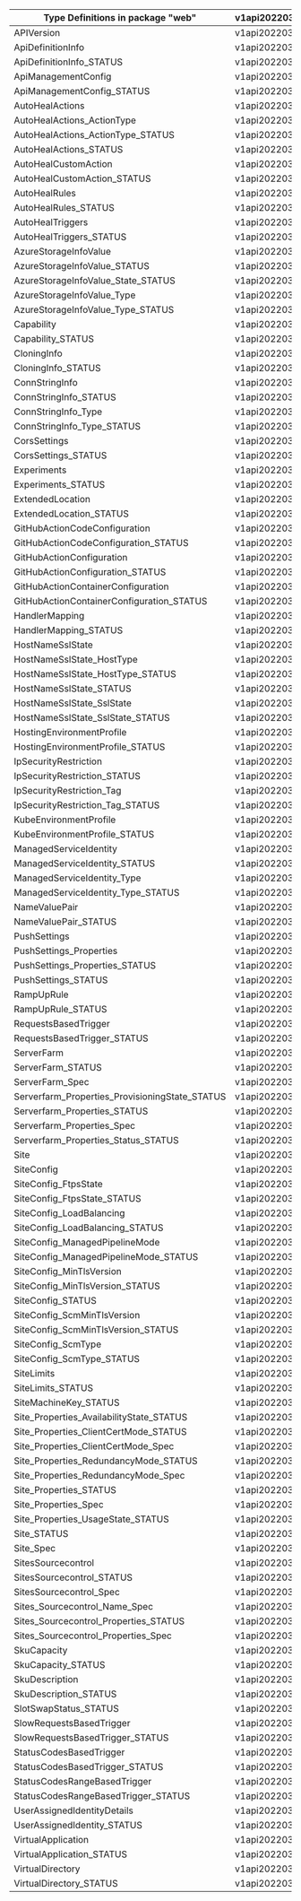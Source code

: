| Type Definitions in package "web"              | v1api20220301 |
|------------------------------------------------|---------------|
| APIVersion                                     | v1api20220301 |
| ApiDefinitionInfo                              | v1api20220301 |
| ApiDefinitionInfo_STATUS                       | v1api20220301 |
| ApiManagementConfig                            | v1api20220301 |
| ApiManagementConfig_STATUS                     | v1api20220301 |
| AutoHealActions                                | v1api20220301 |
| AutoHealActions_ActionType                     | v1api20220301 |
| AutoHealActions_ActionType_STATUS              | v1api20220301 |
| AutoHealActions_STATUS                         | v1api20220301 |
| AutoHealCustomAction                           | v1api20220301 |
| AutoHealCustomAction_STATUS                    | v1api20220301 |
| AutoHealRules                                  | v1api20220301 |
| AutoHealRules_STATUS                           | v1api20220301 |
| AutoHealTriggers                               | v1api20220301 |
| AutoHealTriggers_STATUS                        | v1api20220301 |
| AzureStorageInfoValue                          | v1api20220301 |
| AzureStorageInfoValue_STATUS                   | v1api20220301 |
| AzureStorageInfoValue_State_STATUS             | v1api20220301 |
| AzureStorageInfoValue_Type                     | v1api20220301 |
| AzureStorageInfoValue_Type_STATUS              | v1api20220301 |
| Capability                                     | v1api20220301 |
| Capability_STATUS                              | v1api20220301 |
| CloningInfo                                    | v1api20220301 |
| CloningInfo_STATUS                             | v1api20220301 |
| ConnStringInfo                                 | v1api20220301 |
| ConnStringInfo_STATUS                          | v1api20220301 |
| ConnStringInfo_Type                            | v1api20220301 |
| ConnStringInfo_Type_STATUS                     | v1api20220301 |
| CorsSettings                                   | v1api20220301 |
| CorsSettings_STATUS                            | v1api20220301 |
| Experiments                                    | v1api20220301 |
| Experiments_STATUS                             | v1api20220301 |
| ExtendedLocation                               | v1api20220301 |
| ExtendedLocation_STATUS                        | v1api20220301 |
| GitHubActionCodeConfiguration                  | v1api20220301 |
| GitHubActionCodeConfiguration_STATUS           | v1api20220301 |
| GitHubActionConfiguration                      | v1api20220301 |
| GitHubActionConfiguration_STATUS               | v1api20220301 |
| GitHubActionContainerConfiguration             | v1api20220301 |
| GitHubActionContainerConfiguration_STATUS      | v1api20220301 |
| HandlerMapping                                 | v1api20220301 |
| HandlerMapping_STATUS                          | v1api20220301 |
| HostNameSslState                               | v1api20220301 |
| HostNameSslState_HostType                      | v1api20220301 |
| HostNameSslState_HostType_STATUS               | v1api20220301 |
| HostNameSslState_STATUS                        | v1api20220301 |
| HostNameSslState_SslState                      | v1api20220301 |
| HostNameSslState_SslState_STATUS               | v1api20220301 |
| HostingEnvironmentProfile                      | v1api20220301 |
| HostingEnvironmentProfile_STATUS               | v1api20220301 |
| IpSecurityRestriction                          | v1api20220301 |
| IpSecurityRestriction_STATUS                   | v1api20220301 |
| IpSecurityRestriction_Tag                      | v1api20220301 |
| IpSecurityRestriction_Tag_STATUS               | v1api20220301 |
| KubeEnvironmentProfile                         | v1api20220301 |
| KubeEnvironmentProfile_STATUS                  | v1api20220301 |
| ManagedServiceIdentity                         | v1api20220301 |
| ManagedServiceIdentity_STATUS                  | v1api20220301 |
| ManagedServiceIdentity_Type                    | v1api20220301 |
| ManagedServiceIdentity_Type_STATUS             | v1api20220301 |
| NameValuePair                                  | v1api20220301 |
| NameValuePair_STATUS                           | v1api20220301 |
| PushSettings                                   | v1api20220301 |
| PushSettings_Properties                        | v1api20220301 |
| PushSettings_Properties_STATUS                 | v1api20220301 |
| PushSettings_STATUS                            | v1api20220301 |
| RampUpRule                                     | v1api20220301 |
| RampUpRule_STATUS                              | v1api20220301 |
| RequestsBasedTrigger                           | v1api20220301 |
| RequestsBasedTrigger_STATUS                    | v1api20220301 |
| ServerFarm                                     | v1api20220301 |
| ServerFarm_STATUS                              | v1api20220301 |
| ServerFarm_Spec                                | v1api20220301 |
| Serverfarm_Properties_ProvisioningState_STATUS | v1api20220301 |
| Serverfarm_Properties_STATUS                   | v1api20220301 |
| Serverfarm_Properties_Spec                     | v1api20220301 |
| Serverfarm_Properties_Status_STATUS            | v1api20220301 |
| Site                                           | v1api20220301 |
| SiteConfig                                     | v1api20220301 |
| SiteConfig_FtpsState                           | v1api20220301 |
| SiteConfig_FtpsState_STATUS                    | v1api20220301 |
| SiteConfig_LoadBalancing                       | v1api20220301 |
| SiteConfig_LoadBalancing_STATUS                | v1api20220301 |
| SiteConfig_ManagedPipelineMode                 | v1api20220301 |
| SiteConfig_ManagedPipelineMode_STATUS          | v1api20220301 |
| SiteConfig_MinTlsVersion                       | v1api20220301 |
| SiteConfig_MinTlsVersion_STATUS                | v1api20220301 |
| SiteConfig_STATUS                              | v1api20220301 |
| SiteConfig_ScmMinTlsVersion                    | v1api20220301 |
| SiteConfig_ScmMinTlsVersion_STATUS             | v1api20220301 |
| SiteConfig_ScmType                             | v1api20220301 |
| SiteConfig_ScmType_STATUS                      | v1api20220301 |
| SiteLimits                                     | v1api20220301 |
| SiteLimits_STATUS                              | v1api20220301 |
| SiteMachineKey_STATUS                          | v1api20220301 |
| Site_Properties_AvailabilityState_STATUS       | v1api20220301 |
| Site_Properties_ClientCertMode_STATUS          | v1api20220301 |
| Site_Properties_ClientCertMode_Spec            | v1api20220301 |
| Site_Properties_RedundancyMode_STATUS          | v1api20220301 |
| Site_Properties_RedundancyMode_Spec            | v1api20220301 |
| Site_Properties_STATUS                         | v1api20220301 |
| Site_Properties_Spec                           | v1api20220301 |
| Site_Properties_UsageState_STATUS              | v1api20220301 |
| Site_STATUS                                    | v1api20220301 |
| Site_Spec                                      | v1api20220301 |
| SitesSourcecontrol                             | v1api20220301 |
| SitesSourcecontrol_STATUS                      | v1api20220301 |
| SitesSourcecontrol_Spec                        | v1api20220301 |
| Sites_Sourcecontrol_Name_Spec                  | v1api20220301 |
| Sites_Sourcecontrol_Properties_STATUS          | v1api20220301 |
| Sites_Sourcecontrol_Properties_Spec            | v1api20220301 |
| SkuCapacity                                    | v1api20220301 |
| SkuCapacity_STATUS                             | v1api20220301 |
| SkuDescription                                 | v1api20220301 |
| SkuDescription_STATUS                          | v1api20220301 |
| SlotSwapStatus_STATUS                          | v1api20220301 |
| SlowRequestsBasedTrigger                       | v1api20220301 |
| SlowRequestsBasedTrigger_STATUS                | v1api20220301 |
| StatusCodesBasedTrigger                        | v1api20220301 |
| StatusCodesBasedTrigger_STATUS                 | v1api20220301 |
| StatusCodesRangeBasedTrigger                   | v1api20220301 |
| StatusCodesRangeBasedTrigger_STATUS            | v1api20220301 |
| UserAssignedIdentityDetails                    | v1api20220301 |
| UserAssignedIdentity_STATUS                    | v1api20220301 |
| VirtualApplication                             | v1api20220301 |
| VirtualApplication_STATUS                      | v1api20220301 |
| VirtualDirectory                               | v1api20220301 |
| VirtualDirectory_STATUS                        | v1api20220301 |
